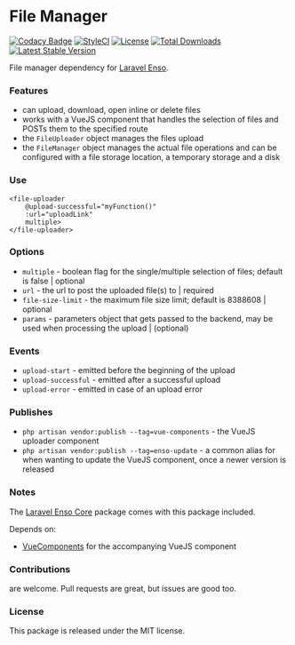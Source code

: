 <!--h-->
# File Manager
[![Codacy Badge](https://api.codacy.com/project/badge/Grade/6e342eff10f24db5b89be5fe203e424d)](https://www.codacy.com/app/laravel-enso/FileManager?utm_source=github.com&amp;utm_medium=referral&amp;utm_content=laravel-enso/FileManager&amp;utm_campaign=Badge_Grade)
[![StyleCI](https://styleci.io/repos/85492361/shield?branch=master)](https://styleci.io/repos/85492361)
[![License](https://poser.pugx.org/laravel-enso/datatable/license)](https://packagist.org/packages/laravel-enso/datatable)
[![Total Downloads](https://poser.pugx.org/laravel-enso/filemanager/downloads)](https://packagist.org/packages/laravel-enso/filemanager)
[![Latest Stable Version](https://poser.pugx.org/laravel-enso/filemanager/version)](https://packagist.org/packages/laravel-enso/filemanager)
<!--/h-->

File manager dependency for [Laravel Enso](https://github.com/laravel-enso/Enso).

### Features

- can upload, download, open inline or delete files
- works with a VueJS component that handles the selection of files and POSTs them to the specified route
- the `FileUploader` object manages the files upload
- the `FileManager` object manages the actual file operations and can be configured with a file storage location, a temporary storage and a disk

### Use

```
<file-uploader
    @upload-successful="myFunction()"
    :url="uploadLink"
    multiple>
</file-uploader>
```

### Options

- `multiple` - boolean flag for the single/multiple selection of files; default is false | optional
- `url` - the url to post the uploaded file(s) to | required
- `file-size-limit` - the maximum file size limit; default is 8388608 | optional
- `params` - parameters object that gets passed to the backend, may be used when processing the upload | (optional)

### Events

- `upload-start` - emitted before the beginning of the upload
- `upload-successful` - emitted after a successful upload 
- `upload-error` - emitted in case of an upload error

### Publishes

- `php artisan vendor:publish --tag=vue-components` - the VueJS uploader component
- `php artisan vendor:publish --tag=enso-update` - a common alias for when wanting to update the VueJS component,
once a newer version is released

### Notes

The [Laravel Enso Core](https://github.com/laravel-enso/Core) package comes with this package included.

Depends on:
 - [VueComponents](https://github.com/laravel-enso/VueComponents) for the accompanying VueJS component

<!--h-->
### Contributions

are welcome. Pull requests are great, but issues are good too.

### License

This package is released under the MIT license.
<!--/h-->